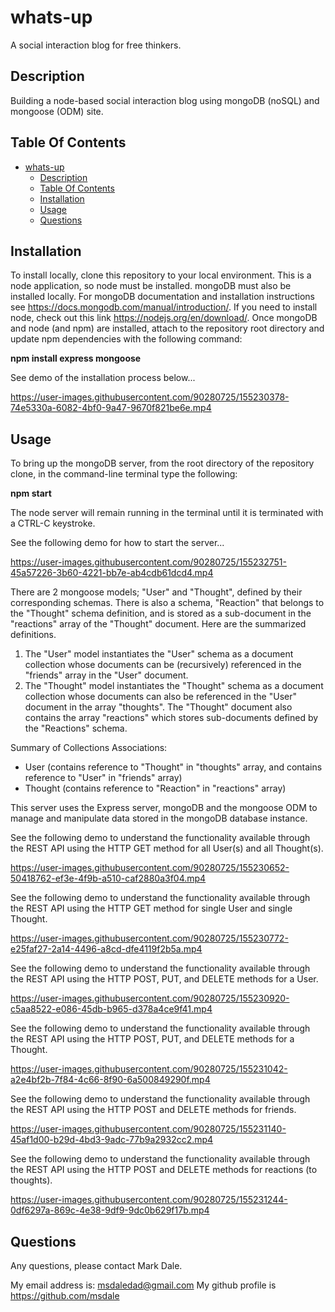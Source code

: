 # whats-up

A social interaction blog for free thinkers.

## Description

Building a node-based social interaction blog using mongoDB (noSQL) and mongoose (ODM) site.

## Table Of Contents

- [whats-up](#whats-up)
  - [Description](#description)
  - [Table Of Contents](#table-of-contents)
  - [Installation](#installation)
  - [Usage](#usage)
  - [Questions](#questions)

## Installation

To install locally, clone this repository to your local environment.  This is a node application, so node must be installed.  mongoDB must also be installed locally.  For mongoDB documentation and installation instructions see https://docs.mongodb.com/manual/introduction/.  If you need to install node, check out this link  https://nodejs.org/en/download/.  Once mongoDB and node (and npm) are installed, attach to the repository root directory and update npm dependencies with the following command:

**npm install express mongoose**  

See demo of the installation process below...  
  
https://user-images.githubusercontent.com/90280725/155230378-74e5330a-6082-4bf0-9a47-9670f821be6e.mp4  

## Usage
  
To bring up the mongoDB server, from the root directory of the repository clone, in the command-line terminal type the following:  
  
**npm start**  
  
The node server will remain running in the terminal until it is terminated with a CTRL-C keystroke.  
  
See the following demo for how to start the server...  
  
https://user-images.githubusercontent.com/90280725/155232751-45a57226-3b60-4221-bb7e-ab4cdb61dcd4.mp4  
  
There are 2 mongoose models; "User" and "Thought", defined by their corresponding schemas. There is also a schema, "Reaction" that belongs to the "Thought" schema definition, and is stored as a sub-document in the "reactions" array of the "Thought" document. Here are the summarized definitions.
1. The "User" model instantiates the "User" schema as a document collection whose documents can be (recursively) referenced in the "friends" array in the "User" document. 
2. The "Thought" model instantiates the "Thought" schema as a document collection whose documents can also be referenced in the "User" document in the array "thoughts". The "Thought" document also contains the array "reactions" which stores sub-documents defined by the "Reactions" schema. 
   
Summary of Collections Associations:  
* User (contains reference to "Thought" in "thoughts" array, and contains reference to "User" in "friends" array)  
* Thought (contains reference to "Reaction" in "reactions" array)  
  
This server uses the Express server, mongoDB and the mongoose ODM to manage and manipulate data stored in the mongoDB database instance.

See the following demo to understand the functionality available through the REST API using the HTTP GET method for all User(s) and all Thought(s).  
  
  
https://user-images.githubusercontent.com/90280725/155230652-50418762-ef3e-4f9b-a510-caf2880a3f04.mp4  


See the following demo to understand the functionality available through the REST API using the HTTP GET method for single User and single Thought.  
  
https://user-images.githubusercontent.com/90280725/155230772-e25faf27-2a14-4496-a8cd-dfe4119f2b5a.mp4  
  
See the following demo to understand the functionality available through the REST API using the HTTP POST, PUT, and DELETE methods for a User.  
  
https://user-images.githubusercontent.com/90280725/155230920-c5aa8522-e086-45db-b965-d378a4ce9f41.mp4  
  
See the following demo to understand the functionality available through the REST API using the HTTP POST, PUT, and DELETE methods for a Thought.  
  
https://user-images.githubusercontent.com/90280725/155231042-a2e4bf2b-7f84-4c66-8f90-6a500849290f.mp4  
  
See the following demo to understand the functionality available through the REST API using the HTTP POST and DELETE methods for friends.  
  
https://user-images.githubusercontent.com/90280725/155231140-45af1d00-b29d-4bd3-9adc-77b9a2932cc2.mp4  
  
See the following demo to understand the functionality available through the REST API using the HTTP POST and DELETE methods for reactions (to thoughts).  
  
https://user-images.githubusercontent.com/90280725/155231244-0df6297a-869c-4e38-9df9-9dc0b629f17b.mp4  
  

## Questions

Any questions, please contact Mark Dale.

My email address is: msdaledad@gmail.com
My github profile is https://github.com/msdale
